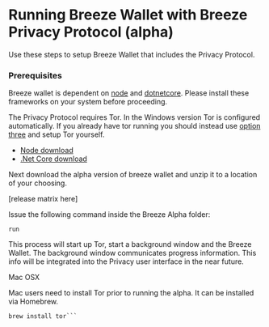 # Running Breeze Wallet with Breeze Privacy Protocol (alpha)

Use these steps to setup Breeze Wallet that includes the Privacy Protocol.

### Prerequisites
Breeze wallet is dependent on [node](https://nodejs.org/) and [dotnetcore](https://www.microsoft.com/net/core).  Please install these frameworks on your system before proceeding.

The Privacy Protocol requires Tor. In the Windows version Tor is configured automatically.  If you already have tor running you should instead use [option three](https://github.com/BreezeHub/Breeze/blob/tumblebit-alpha/Breeze.Documentation/alpha/option3.md) and setup Tor yourself.

* [Node download](https://nodejs.org/en/download/)
* [.Net Core download](https://www.microsoft.com/net/core)

Next download the alpha version of breeze wallet and unzip it to a location of your choosing.

[release matrix here]

Issue the following command inside the Breeze Alpha folder:

```run```

This process will start up Tor, start a background window and the Breeze Wallet.  The background window communicates progress information. This info will be integrated into the Privacy user interface in the near future.

Mac OSX

Mac users need to install Tor prior to running the alpha.  It can be installed via Homebrew.

```/usr/bin/ruby -e "$(curl -fsSL https://raw.githubusercontent.com/Homebrew/install/master/install)"
brew install tor```


